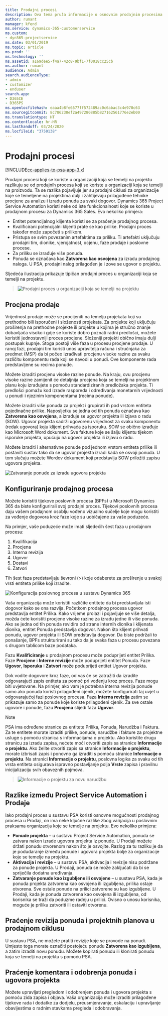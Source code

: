 ```yaml
---
title: Prodajni procesi
description: Ova tema pruža informacije o osnovnim prodajnim procesima.
author: rumant
manager: kfend
ms.service: dynamics-365-customerservice
ms.custom:
- dyn365-projectservice
ms.date: 03/01/2019
ms.topic: article
ms.prod: ''
ms.technology: ''
ms.assetid: a169dee5-f4a7-42c8-9bf1-7f0018cc25cb
ms.author: rumant
audience: Admin
search.audienceType:
- admin
- customizer
- enduser
search.app:
- D365CE
- D365PS
ms.openlocfilehash: eaaa4b8fe6577ff572489ac0c6abac3c4e970c63
ms.sourcegitcommit: 8c786230ef2a497280885b827162561776e2eb00
ms.translationtype: HT
ms.contentlocale: hr-HR
ms.lasthandoff: 03/24/2020
ms.locfileid: "3750138"
---
```

# <a name="sales-processes"></a>Prodajni procesi

[!INCLUDE[cc-applies-to-psa-app-3.x](../includes/cc-applies-to-psa-app-3x.md)]

Prodajni procesi koji se koriste u organizaciji koja se temelji na projektu razlikuju se od prodajnih procesa koji se koriste u organizaciji koja se temelji na proizvodu. Ta se razlika pojavljuje jer su prodajni ciklusi za organizacije koje se temeljene na projektima dulji i zahtijevaju prilagođene tehnike procjene za analizu i izradu ponuda za svaki dogovor. Dynamics 365 Project Service Automation koristi neke od iste funkcionalnosti koje se koriste u prodajnom procesu za Dynamics 365 Sales. Evo nekoliko primjera:

- Entitet potencijalnog klijenta koristi se za praćenje prodajnog procesa.
- Kvalificirani potencijalni klijenti prate se kao prilike. Prodajni proces također može započeti s prilikom.
- Pristupa se svim povezanim artefaktima za priliku. Ti artefakti uključuju prodajni tim, dionike, vjerojatnost, ocjenu, faze prodaje i poslovne procese.
- Za priliku se izrađuje više ponuda.
- Ponuda se označava kao **Zatvorena kao osvojena** za izradu prodajnog naloga. U PSA, prodajni nalog prilagođen je i zove se ugovor o projektu.

Sljedeća ilustracija prikazuje tipičan prodajni proces u organizaciji koja se temelji na projektu.

> ![Prodajni proces u organizaciji koja se temelji na projektu](media/basic-guide-1.png)

## <a name="estimating-a-sale"></a>Procjena prodaje
Vrijednost prodaje može se procijeniti na temelju projekata koji su prethodno bili isporučeni i složenosti projekata. Za projekte koji uključuju proširenja na prethodne projekte ili projekte u kojima je stručno znanje dobavljača visoko i gdje se koriste dobro poznati radni predlošci, možete koristiti jednostavniji proces procjene. Složeniji projekti obično imaju dulji postupak kupnje. Stoga postoji više faza u procesu procjene prodaje. U ranoj fazi, prodajni tim koristi unos upravitelja računa i stručnjaka za predmet (MSP) da bi počeo izrađivati procjenu visoke razine za svaku različitu komponentu rada koji se navodi u ponudi. Ove komponente rada predstavljene su recima ponude. 

Možete izraditi procjenu visoke razine ponude. Na kraju, ovu procjenu visoke razine zamijenit će detaljnija procjena koja se temelji na projektnom planu koju izrađujete s pomoću standardiziranih predložaka projekta. Ti predlošci pomažu kod izrade rasporeda i određivanja monetarnih vrijednosti u ponudi i njezinim komponentama (recima ponude). 

Možete izraditi više ponuda za projekt i grupirati ih pod vrstom entiteta pojedinačne prilike. Naposljetku se jedna od tih ponuda označava kao **Zatvorena kao osvojena**, a izrađuje se ugovor projekta ili izjava o radu (SOW). Ugovor projekta sadrži ugovorenu vrijednost za svaku komponentu (redak ugovora) koju klijent prihvaća za isporuku. SOW se obično izrađuje kao Microsoft Word dokument. Sve fakture koje se šalju klijentu tijekom isporuke projekta, upućuju na ugovor projekta ili izjavu o radu.

Možete izraditi i alternativne ponude pod jednom vrstom entiteta prilike ili postaviti sustav tako da se ugovor projekta izradi kada se osvoji ponuda. U tom slučaju možete Wordov dokument koji predstavlja SOW priložiti zapisu ugovora projekta.

![Zatvaranje ponude za izradu ugovora projekta](media/basic-guide-2.png)

## <a name="configuring-the-sales-process"></a>Konfiguriranje prodajnog procesa
Možete koristiti tijekove poslovnih procesa (BPFs) u Microsoft Dynamics 365 da biste konfigurirali svoj prodajni proces. Tijekovi poslovnih procesa daju vašem prodajnom osoblju vođeno vizualno sučelje koje mogu koristiti za vođenje dogovora kroz faze koje su uobičajene za vaše poduzeće.

Na primjer, vaše poduzeće može imati sljedećih šest faza u prodajnom procesu:

1. Kvalifikacija
2. Procjena
3. Interna revizija
4. Ugovor
5. Dostavi
6. Zatvori

Tih šest faza predstavljaju ševroni (\>) koje odaberete za proširenje u svakoj vrsti entiteta prilike koji izradite.

![Konfiguracija poslovnog procesa u sustavu Dynamics 365](media/basic-guide-3.png)
 
Vaša organizacija može koristiti različite entitete da bi predstavljala isti dogovor kako se ona razvija. Početkom prodajnog procesa ugovor predstavlja entitet Prilika. Kako vrijeme prolazi i pojavljuje se više detalja, možda ćete koristiti procjene visoke razine za izradu jedne ili više ponuda. Ako se jedna od tih ponuda revidira od strane internih dionika i klijenata dionika, entitet Ponuda predstavlja dogovor. Nakon što klijent prihvati ponudu, ugovor projekta ili SOW predstavlja dogovor. Da biste podržali to ponašanje, BPFs strukturirani su tako da je svaka faza u procesu povezana s drugom tablicom baze podataka.

Fazu **Kvalificiranje** u prodajnom procesu može poduprijeti entitet Prilika. Faze **Procjene** i **Interne revizije** može poduprijeti entitet Ponuda. Faze **Ugovor**, **Isporuka** i **Zatvori** može poduprijeti entitet Ugovor projekta.

Dok vodite dogovore kroz faze, od vas će se zatražiti da izradite odgovarajući zapis entiteta za pomoć pri vođenju kroz proces. Faze mogu biti uvjetovane. Na primjer, ako vam je potrebna interna revizija ponude samo ako ponuda koristi prilagođeni cjenik, možete konfigurirati taj uvjet u odgovarajućoj fazi poslovnog procesa. Faza **Interna revizija** zatim se prikazuje samo za ponude koje koriste prilagođeni cjenik. Za sve ostale ugovore i ponude, fazu **Procjena** slijedi faza **Ugovor**.

> [!NOTE]
> PSA ima određene stranice za entitete Prilika, Ponuda, Narudžba i Faktura. Za te entitete morate izraditi prilike, ponude, narudžbe i fakture za projektne usluge s pomoću stranica s informacijama o projektu. Ako koristite drugu stranicu za izradu zapisa, nećete moći otvoriti zapis sa stranice **Informacije o projektu**. Ako želite otvoriti zapis sa stranice **Informacije o projektu**, morate izbrisati zapis i ponovno ga izraditi s pomoću stranice **Informacije o projektu**. Na stranici **Informacije o projektu**, poslovna logika za svaku od tih vrsta entiteta osigurava ispravno postavljanje polja **Vrste** zapisa i pravilnu inicijalizaciju svih obaveznih pojmova.

> ![Informacije o projektu za novu narudžbu](media/basic-guide-4.png)
 
## <a name="differences-between-project-service-automation-and-sales"></a>Razlike između Project Service Automation i Prodaje
Iako prodajni proces u sustavu PSA koristi osnovne mogućnosti prodajnog procesa u Prodaji, on ima neke ključne razlike zbog varijacija u poslovnim praksama organizacija koje se temelje na projektu. Evo nekoliko primjera:

- **Ponude projekta** – u sustavu Project Service Automation, ponuda se zatvara nakon izrade ugovora projekta iz ponude. U Prodaji možete držati ponudu otvorenom nakon što je osvojite. Razlog za tu razliku je da je podudaranje između ponude i ugovora projekta bolje za organizacije koje se temelje na projektu. 
- **Aktivacija i revizije** – u sustavu PSA, aktivacija i revizije nisu podržane za ponude projekta. U Prodaji, ponuda se može zaključati da bi se spriječila dodatna uređivanja.
- **Zatvaranje ponude kao izgubljene ili osvojene** – u sustavu PSA, kada je ponuda projekta zatvorena kao osvojena ili izgubljena, prilika ostaje otvorena. Sve ostale ponude na prilici zatvorene su kao izgubljene. U Prodaji, kada je ponuda zatvorena kao osvojena ili izgubljena, od korisnika se traži da poduzme radnju u prilici. Ovisno o unosu korisnika, moguće je priliku zatvoriti ili ostaviti otvorenu.

## <a name="tracking-revisions-to-quotes-and-project-plans-in-the-sales-cycle"></a>Praćenje revizija ponuda i projektnih planova u prodajnom ciklusu
U sustavu PSA, ne možete pratiti revizije koje se provode na ponudi. Umjesto toga morate označiti postojeću ponudu **Zatvorena kao izgubljena**, a zatim izraditi novu ponudu. Možete kopirati ponudu ili klonirati ponudu koja se temelji na projektu s pomoću PSA.

## <a name="tracking-comments-and-approvals-of-quotes-and-project-contracts"></a>Praćenje komentara i odobrenja ponuda i ugovora projekta
Možete upravljati pregledom i odobrenjem ponuda i ugovora projekta s pomoću zida zapisa i objava. Vaša organizacija može izraditi prilagođene tijekove rada i dodatke za dodjelu, preusmjeravanje, eskalaciju i upravljanje obavijestima o radnim stavkama pregleda i odobravanja.
